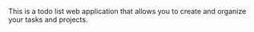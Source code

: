 This is a todo list web application that allows you to create and organize your tasks and projects.
